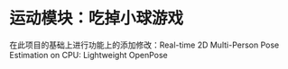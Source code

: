 # 运动模块：吃掉小球游戏
在此项目的基础上进行功能上的添加修改：Real-time 2D Multi-Person Pose Estimation on CPU: Lightweight OpenPose
